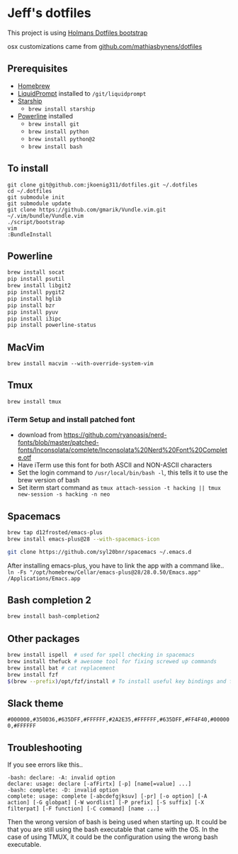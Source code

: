 Jeff's dotfiles
===============

This project is using [Holmans Dotfiles bootstrap](https://github.com/holman/dotfiles)

osx customizations came from [github.com/mathiasbynens/dotfiles](https://github.com/mathiasbynens/dotfiles/blob/master/.osx)

## Prerequisites

- [Homebrew](https://brew.sh)
- [LiquidPrompt](https://github.com/nojhan/liquidprompt) installed to `/git/liquidprompt`
- [Starship](https://starship.rs)
  - `brew install starship`
- [Powerline](https://powerline.readthedocs.org/en/latest/installation.html) installed
  - `brew install git`
  - `brew install python`
  - `brew install python@2`
  - `brew install bash`

## To install

    git clone git@github.com:jkoenig311/dotfiles.git ~/.dotfiles
    cd ~/.dotfiles
    git submodule init
    git submodule update
    git clone https://github.com/gmarik/Vundle.vim.git ~/.vim/bundle/Vundle.vim
    ./script/bootstrap
    vim
    :BundleInstall

## Powerline

```bash
brew install socat
pip install psutil
brew install libgit2
pip install pygit2
pip install hglib
pip install bzr
pip install pyuv
pip install i3ipc
pip install powerline-status
```

## MacVim

`brew install macvim --with-override-system-vim`

## Tmux

`brew install tmux`

### iTerm Setup and install patched font

- download from https://github.com/ryanoasis/nerd-fonts/blob/master/patched-fonts/Inconsolata/complete/Inconsolata%20Nerd%20Font%20Complete.otf
- Have iTerm use this font for both ASCII and NON-ASCII characters
- Set the login command to `/usr/local/bin/bash -l`, this tells it to use the brew version of bash
- Set iterm start command as `tmux attach-session -t hacking || tmux new-session -s hacking -n neo`

## Spacemacs

```bash
brew tap d12frosted/emacs-plus
brew install emacs-plus@28 --with-spacemacs-icon

git clone https://github.com/syl20bnr/spacemacs ~/.emacs.d
```

After installing emacs-plus, you have to link the app with a command like..
`ln -Fs "/opt/homebrew/Cellar/emacs-plus@28/28.0.50/Emacs.app" /Applications/Emacs.app`

## Bash completion 2

```bash
brew install bash-completion2
```

## Other packages

```bash
brew install ispell  # used for spell checking in spacemacs
brew install thefuck # awesome tool for fixing screwed up commands
brew install bat # cat replacement
brew install fzf
$(brew --prefix)/opt/fzf/install # To install useful key bindings and fuzzy completion:
```

## Slack theme

`#000000,#350D36,#635DFF,#FFFFFF,#2A2E35,#FFFFFF,#635DFF,#FF4F40,#000000,#FFFFFF`

## Troubleshooting

If you see errors like this..

```
-bash: declare: -A: invalid option
declare: usage: declare [-afFirtx] [-p] [name[=value] ...]
-bash: complete: -D: invalid option
complete: usage: complete [-abcdefgjksuv] [-pr] [-o option] [-A action] [-G globpat] [-W wordlist] [-P prefix] [-S suffix] [-X filterpat] [-F function] [-C command] [name ...]
```

Then the wrong version of bash is being used when starting up. It could be that
you are still using the bash executable that came with the OS. In the case of using
TMUX, it could be the configuration using the wrong bash executable.
